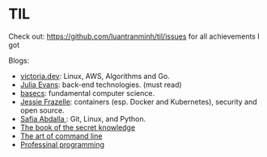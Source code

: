 # TIL
Check out: https://github.com/luantranminh/til/issues for all achievements I got

Blogs:
- [victoria.dev](https://victoria.dev/verbose/): Linux, AWS, Algorithms and Go.
- [Julia Evans](https://jvns.ca/): back-end technologies. (must read)
- [basecs](https://medium.com/basecs):  fundamental computer science.
- [Jessie Frazelle](https://blog.jessfraz.com/): containers (esp. Docker and Kubernetes), security and open source.
- [Safia Abdalla ](https://dev.to/captainsafia): Git, Linux, and Python. 
- [The book of the secret knowledge](https://github.com/trimstray/the-book-of-secret-knowledge)
- [The art of command line](https://github.com/jlevy/the-art-of-command-line)
- [Professinal programming](https://github.com/charlax/professional-programming)
